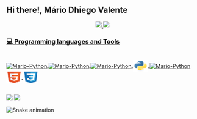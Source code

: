 
## Hi there!, Mário Dhiego Valente
<div align="center">
  <a href="https://github.com/MarioDhiego">
  <img height="140em" src="https://github-readme-stats.vercel.app/api?username=MarioDhiego&show_icons=true&theme=dark&include_all_commits=true&count_private=true"/>
  <img height="140em" src="https://github-readme-stats.vercel.app/api/top-langs/?username=MarioDhiego&layout=compact&langs_count=7&theme=dark"/>
</div>

### :computer: Programming languages and Tools

<div style="display: inline_block"><br>
<img align="center" alt="Mario-Python" height="30" width="40" src="https://cdn.jsdelivr.net/gh/devicons/devicon/icons/spss/spss-plain.svg" />
<img align="center" alt="Mario-Python" height="30" width="40" src="https://cdn.jsdelivr.net/gh/devicons/devicon/icons/matlab/matlab-original.svg" />
<img align="center" alt="Mario-Python" height="30" width="40" src="https://cdn.jsdelivr.net/gh/devicons/devicon/icons/r/r-original.svg" />
<img align="center" alt="Mario-Python" height="30" width="40" src="https://raw.githubusercontent.com/devicons/devicon/master/icons/python/python-original.svg">
<img align="center" alt="Mario-Python" height="30" width="40" src="https://cdn.jsdelivr.net/gh/devicons/devicon/icons/latex/latex-original.svg" />
  <img align="center" alt="Mario-HTML" height="30" width="40" src="https://raw.githubusercontent.com/devicons/devicon/master/icons/html5/html5-original.svg">
  <img align="center" alt="Mario-CSS" height="30" width="40" src="https://raw.githubusercontent.com/devicons/devicon/master/icons/css3/css3-original.svg"
</div>
  
  ##
 
<div> 
  <a href = "mailto:mario.valente@detran.pa.gov.br"><img src="https://img.shields.io/badge/-Gmail-%23333?style=for-the-badge&logo=gmail&logoColor=white" target="_blank"></a>
  <a href="https://www.linkedin.com/in/mario-diego-valente-9b721223" target="_blank"><img src="https://img.shields.io/badge/-LinkedIn-%230077B5?style=for-the-badge&logo=linkedin&logoColor=white" target="_blank"></a> 
 
  ![Snake animation](https://github.com/MarioDhiego/MarioDhiego/blob/output/github-contribution-grid-snake.svg)
 
</div>
